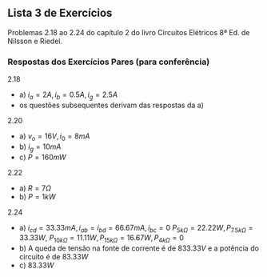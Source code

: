## Lista 3 de Exercícios

<div class="grid-50-50">

<div class="grid-element regular">

Problemas 2.18 ao 2.24 do capítulo 2 do livro Circuitos Elétricos 8ª Ed. de Nilsson e Riedel.

### Respostas dos Exercícios Pares (para conferência)

2.18
- a) $i_{a} = 2A, i_{b} = 0.5A, i_{g} = 2.5A$
- os questões subsequentes derivam das respostas da a)

2.20
- a) $v_{o} = 16V, i_{0} = 8 mA$
- b) $i_{g} = 10 mA$
- c) $P = 160mW$

2.22

- a) $R = 7 \Omega$
- b) $P = 1 kW$

</div>

<div class="grid-element regular">

2.24

- a) $i_{cd} = 33.33mA, i_{ab} = i_{bd} = 66.67mA, i_{bc} = 0$
    $P_{5k\Omega} = 22.22W, P_{7.5k\Omega} = 33.33W$, 
    $P_{10k\Omega} = 11.11W, P_{15k\Omega} = 16.67W, P_{4k\Omega} = 0$
- b) A queda de tensão na fonte de corrente é de $833.33 V$ e a potência do circuito é de $83.33W$
- c) $83.33W$

</div>

</div>
